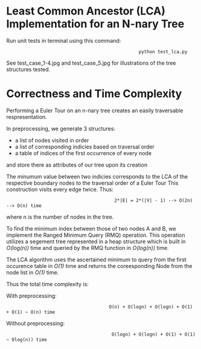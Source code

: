 # Least Common Ancestor (LCA) Implementation for an N-nary Tree
Run unit tests in terminal using this command:

                                                     python test_lca.py

See test_case_1-4.jpg and test_case_5.jpg for illustrations of the tree structures tested.

# Correctness and Time Complexity

Performing a Euler Tour on an n-nary tree creates an easily traversable respresentation. 

In preprocessing, we generate 3 structures:
- a list of nodes visited in order
- a list of corresponding indicies based on traversal order
- a table of indices of the first occurrence of every node 

and store there as attributes of our tree upon its creation

The minumum value between two indicies corresponds to the LCA of the respective boundary nodes to the traversal order of a Euler Tour
This construction visits every edge twice. Thus: 

                                            2*|E| = 2*(|V| - 1) --> O(2n) --> O(n) time

where n is the number of nodes in the tree.

To find the minimum index between those of two nodes A and B, we implement the Ranged Minimum Query (RMQ) operation.
This operation utilizes a segement tree represented in a heap structure which is built in *O(log(n))* time and queried by the RMQ function in *O(log(n))* time.

The LCA algorithm uses the ascertained minimum to query from the first occurence table in *O(1)* time and returns the coreesponding Node from the node list in *O(1)* time.

Thus the total time complexity is:

With preprocessing:

                                          O(n) + O(logn) + O(logn) + O(1) + O(1) ~ O(n) time

Without preprocessing:

                                           O(logn) + O(logn) + O(1) + O(1) ~ Olog(n)) time
